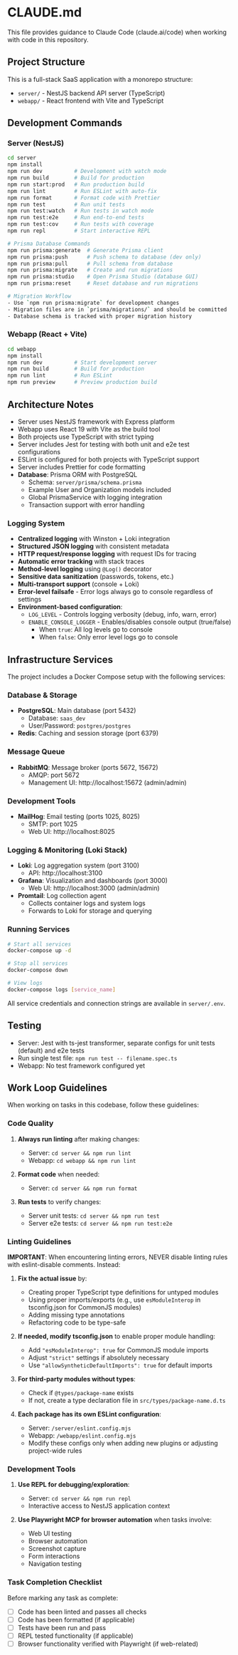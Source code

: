 # CLAUDE.md

This file provides guidance to Claude Code (claude.ai/code) when working with code in this repository.

## Project Structure

This is a full-stack SaaS application with a monorepo structure:

- `server/` - NestJS backend API server (TypeScript)
- `webapp/` - React frontend with Vite and TypeScript

## Development Commands

### Server (NestJS)
```bash
cd server
npm install
npm run dev          # Development with watch mode
npm run build        # Build for production
npm run start:prod   # Run production build
npm run lint         # Run ESLint with auto-fix
npm run format       # Format code with Prettier
npm run test         # Run unit tests
npm run test:watch   # Run tests in watch mode
npm run test:e2e     # Run end-to-end tests
npm run test:cov     # Run tests with coverage
npm run repl         # Start interactive REPL

# Prisma Database Commands
npm run prisma:generate  # Generate Prisma client
npm run prisma:push      # Push schema to database (dev only)
npm run prisma:pull      # Pull schema from database
npm run prisma:migrate   # Create and run migrations
npm run prisma:studio    # Open Prisma Studio (database GUI)
npm run prisma:reset     # Reset database and run migrations

# Migration Workflow
- Use `npm run prisma:migrate` for development changes
- Migration files are in `prisma/migrations/` and should be committed
- Database schema is tracked with proper migration history
```

### Webapp (React + Vite)
```bash
cd webapp
npm install
npm run dev          # Start development server
npm run build        # Build for production
npm run lint         # Run ESLint
npm run preview      # Preview production build
```

## Architecture Notes

- Server uses NestJS framework with Express platform
- Webapp uses React 19 with Vite as the build tool
- Both projects use TypeScript with strict typing
- Server includes Jest for testing with both unit and e2e test configurations
- ESLint is configured for both projects with TypeScript support
- Server includes Prettier for code formatting
- **Database**: Prisma ORM with PostgreSQL
  - Schema: `server/prisma/schema.prisma`
  - Example User and Organization models included
  - Global PrismaService with logging integration
  - Transaction support with error handling

### Logging System
- **Centralized logging** with Winston + Loki integration
- **Structured JSON logging** with consistent metadata
- **HTTP request/response logging** with request IDs for tracing
- **Automatic error tracking** with stack traces
- **Method-level logging** using `@Log()` decorator
- **Sensitive data sanitization** (passwords, tokens, etc.)
- **Multi-transport support** (console + Loki)
- **Error-level failsafe** - Error logs always go to console regardless of settings
- **Environment-based configuration**:
  - `LOG_LEVEL` - Controls logging verbosity (debug, info, warn, error)
  - `ENABLE_CONSOLE_LOGGER` - Enables/disables console output (true/false)
    - When `true`: All log levels go to console
    - When `false`: Only error level logs go to console

## Infrastructure Services

The project includes a Docker Compose setup with the following services:

### Database & Storage
- **PostgreSQL**: Main database (port 5432)
  - Database: `saas_dev`
  - User/Password: `postgres/postgres`
- **Redis**: Caching and session storage (port 6379)

### Message Queue
- **RabbitMQ**: Message broker (ports 5672, 15672)
  - AMQP: port 5672
  - Management UI: http://localhost:15672 (admin/admin)

### Development Tools
- **MailHog**: Email testing (ports 1025, 8025)
  - SMTP: port 1025
  - Web UI: http://localhost:8025

### Logging & Monitoring (Loki Stack)
- **Loki**: Log aggregation system (port 3100)
  - API: http://localhost:3100
- **Grafana**: Visualization and dashboards (port 3000)
  - Web UI: http://localhost:3000 (admin/admin)
- **Promtail**: Log collection agent
  - Collects container logs and system logs
  - Forwards to Loki for storage and querying

### Running Services
```bash
# Start all services
docker-compose up -d

# Stop all services
docker-compose down

# View logs
docker-compose logs [service_name]
```

All service credentials and connection strings are available in `server/.env`.

## Testing

- Server: Jest with ts-jest transformer, separate configs for unit tests (default) and e2e tests
- Run single test file: `npm run test -- filename.spec.ts`
- Webapp: No test framework configured yet

## Work Loop Guidelines

When working on tasks in this codebase, follow these guidelines:

### Code Quality
1. **Always run linting** after making changes:
   - Server: `cd server && npm run lint`
   - Webapp: `cd webapp && npm run lint`

2. **Format code** when needed:
   - Server: `cd server && npm run format`

3. **Run tests** to verify changes:
   - Server unit tests: `cd server && npm run test`
   - Server e2e tests: `cd server && npm run test:e2e`

### Linting Guidelines
**IMPORTANT**: When encountering linting errors, NEVER disable linting rules with eslint-disable comments. Instead:

1. **Fix the actual issue** by:
   - Creating proper TypeScript type definitions for untyped modules
   - Using proper imports/exports (e.g., use `esModuleInterop` in tsconfig.json for CommonJS modules)
   - Adding missing type annotations
   - Refactoring code to be type-safe

2. **If needed, modify tsconfig.json** to enable proper module handling:
   - Add `"esModuleInterop": true` for CommonJS module imports
   - Adjust `"strict"` settings if absolutely necessary
   - Use `"allowSyntheticDefaultImports": true` for default imports

3. **For third-party modules without types**:
   - Check if `@types/package-name` exists
   - If not, create a type declaration file in `src/types/package-name.d.ts`

4. **Each package has its own ESLint configuration**:
   - Server: `/server/eslint.config.mjs`
   - Webapp: `/webapp/eslint.config.mjs`
   - Modify these configs only when adding new plugins or adjusting project-wide rules

### Development Tools
1. **Use REPL for debugging/exploration**:
   - Server: `cd server && npm run repl`
   - Interactive access to NestJS application context

2. **Use Playwright MCP for browser automation** when tasks involve:
   - Web UI testing
   - Browser automation
   - Screenshot capture
   - Form interactions
   - Navigation testing

### Task Completion Checklist
Before marking any task as complete:
- [ ] Code has been linted and passes all checks
- [ ] Code has been formatted (if applicable)
- [ ] Tests have been run and pass
- [ ] REPL tested functionality (if applicable)
- [ ] Browser functionality verified with Playwright (if web-related)
